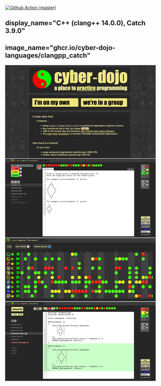 [![Github Action (master)](https://github.com/cyber-dojo-languages/clangplusplus-catch/actions/workflows/main.yml/badge.svg)](https://github.com/cyber-dojo-languages/clangplusplus-catch/actions)

## display_name="C++ (clang++ 14.0.0), Catch 3.9.0"
## image_name="ghcr.io/cyber-dojo-languages/clangpp_catch"

![cyber-dojo.org home page](https://github.com/cyber-dojo/cyber-dojo/blob/master/shared/home_page_snapshot.png)